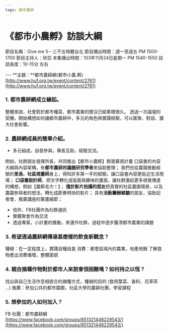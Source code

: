 ```yaml
---
tags: 都市農耕
---
```


# 《都市小農孵》訪談大綱


節目名稱：Give me 5－三不五時聽台北
節目播出時間：週一至週五 PM 1500-1700
節目主持人：欣亞
本集播出時間：103年11月24日星期一 PM 1540-1550
訪談長度：10-15分 左右

\-\-\-
**主題：**都市農耕網(都市小農.孵) [http://www.huf.org.tw/event/content/2761](http://www.huf.org.tw/event/content/2761)

### 1\. 都市農耕網成立緣起。


整體來說，社會對於都市種菜、都市農業的關注已經累積很久。
透過一次論壇的契機，開始構想如何讓都市農耕中，多元的角色與實踐經驗，可以匯聚、對話、擴大社會影響。

### 2\. 農耕網成員的簡單介紹。


- 多元組成，自發參與，專長互助，經驗交流。

例如，社群朋友發揮所長，共同推出【都市小農孵】群眾募資計畫
口袋書的內容大綱與內容架構，有**都市農耕的議題研究學者**來協助整理；
我們也從農園推動經驗的**里長、社區規畫師**身上，得知許多第一手的經驗，讓口袋書內容更貼近生活現場；
**口袋書設計師**，把文字轉化成版面與趣味的畫面，讓社群激起更多視覺傳達的構想，例如【農孵毛巾！】；
**擅於影片拍攝的朋友**把真實的社區農園場景，以及農園參與者的想法，轉化成節奏明快的影片；
具有**活動籌辦經驗**的朋友，協助記者會、推廣講座的籌畫細節；

- 信件、FB社團作為社群通訊
- 實體聚會作為交流
- 透過專案，小計畫的推動，來運作社群，過程中逐步釐清都市農業的課題

### 3\. 希望透過農耕網傳達甚麼樣的飲食新觀念？


種植：在一定程度上，實踐自種自食
消費：都會區域內的農業，地產地銷
了解食物產出消費循環，整體面貌

### 4\. 親自摘種作物對於都市人來說會很困難嗎？如何持之以恆？


找出與自己生活作息相嵌合的摘種方式，種植的目的 (食用葉菜、香料、花草茶 ...)
推薦：參加公共的都市園圃，社區大學的農耕社團，學習課程

### 5\. 想參加的人如何加入？


FB 社團：都市農耕網 [https://www.facebook.com/groups/851321448229543/](https://www.facebook.com/groups/851321448229543/)

